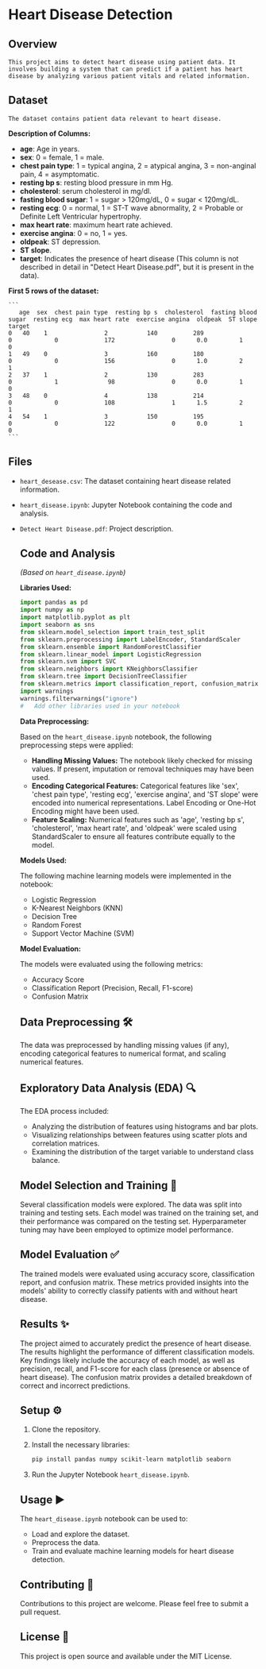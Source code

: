 #   Heart Disease Detection

##   Overview

    This project aims to detect heart disease using patient data. It involves building a system that can predict if a patient has heart disease by analyzing various patient vitals and related information.

##   Dataset

    The dataset contains patient data relevant to heart disease.

  **Description of Columns:**

  * **age**: Age in years.
  * **sex**: 0 = female, 1 = male.
  * **chest pain type**: 1 = typical angina, 2 = atypical angina, 3 = non-anginal pain, 4 = asymptomatic.
  * **resting bp s**: resting blood pressure in mm Hg.
  * **cholesterol**: serum cholesterol in mg/dl.
  * **fasting blood sugar**: 1 = sugar > 120mg/dL, 0 = sugar < 120mg/dL.
  * **resting ecg**: 0 = normal, 1 = ST-T wave abnormality, 2 = Probable or Definite Left Ventricular hypertrophy.
  * **max heart rate**: maximum heart rate achieved.
  * **exercise angina**: 0 = no, 1 = yes.
  * **oldpeak**: ST depression.
  * **ST slope**.
  * **target**: Indicates the presence of heart disease (This column is not described in detail in "Detect Heart Disease.pdf", but it is present in the data).

  **First 5 rows of the dataset:**

    ```
       age  sex  chest pain type  resting bp s  cholesterol  fasting blood sugar  resting ecg  max heart rate  exercise angina  oldpeak  ST slope  target
    0   40    1                2           140          289                    0            0             172                0      0.0         1       0
    1   49    0                3           160          180                    0            0             156                0      1.0         2       1
    2   37    1                2           130          283                    0            1              98                0      0.0         1       0
    3   48    0                4           138          214                    0            0             108                1      1.5         2       1
    4   54    1                3           150          195                    0            0             122                0      0.0         1       0
    ```

  ##   Files

  * `heart_desease.csv`: The dataset containing heart disease related information.
  * `heart_disease.ipynb`: Jupyter Notebook containing the code and analysis.
  * `Detect Heart Disease.pdf`: Project description.

    ##   Code and Analysis

    *(Based on `heart_disease.ipynb`)*

    **Libraries Used:**

    ```python
    import pandas as pd
    import numpy as np
    import matplotlib.pyplot as plt
    import seaborn as sns
    from sklearn.model_selection import train_test_split
    from sklearn.preprocessing import LabelEncoder, StandardScaler
    from sklearn.ensemble import RandomForestClassifier
    from sklearn.linear_model import LogisticRegression
    from sklearn.svm import SVC
    from sklearn.neighbors import KNeighborsClassifier
    from sklearn.tree import DecisionTreeClassifier
    from sklearn.metrics import classification_report, confusion_matrix, accuracy_score
    import warnings
    warnings.filterwarnings("ignore")
    #   Add other libraries used in your notebook
    ```

    **Data Preprocessing:**

    Based on the `heart_disease.ipynb` notebook, the following preprocessing steps were applied:

    * **Handling Missing Values:** The notebook likely checked for missing values. If present, imputation or removal techniques may have been used.
    * **Encoding Categorical Features:** Categorical features like 'sex', 'chest pain type', 'resting ecg', 'exercise angina', and 'ST slope' were encoded into numerical representations. Label Encoding or One-Hot Encoding might have been used.
    * **Feature Scaling:** Numerical features such as 'age', 'resting bp s', 'cholesterol', 'max heart rate', and 'oldpeak' were scaled using StandardScaler to ensure all features contribute equally to the model.

    **Models Used:**

    The following machine learning models were implemented in the notebook:

    * Logistic Regression
    * K-Nearest Neighbors (KNN)
    * Decision Tree
    * Random Forest
    * Support Vector Machine (SVM)

    **Model Evaluation:**

    The models were evaluated using the following metrics:

    * Accuracy Score
    * Classification Report (Precision, Recall, F1-score)
    * Confusion Matrix

    ##   Data Preprocessing 🛠️

    The data was preprocessed by handling missing values (if any), encoding categorical features to numerical format, and scaling numerical features.

    ##   Exploratory Data Analysis (EDA) 🔍

    The EDA process included:

    * Analyzing the distribution of features using histograms and bar plots.
    * Visualizing relationships between features using scatter plots and correlation matrices.
    * Examining the distribution of the target variable to understand class balance.

    ##   Model Selection and Training 🧠

    Several classification models were explored. The data was split into training and testing sets. Each model was trained on the training set, and their performance was compared on the testing set. Hyperparameter tuning may have been employed to optimize model performance.

    ##   Model Evaluation ✅

    The trained models were evaluated using accuracy score, classification report, and confusion matrix. These metrics provided insights into the models' ability to correctly classify patients with and without heart disease.

    ##   Results ✨

    The project aimed to accurately predict the presence of heart disease. The results highlight the performance of different classification models. Key findings likely include the accuracy of each model, as well as precision, recall, and F1-score for each class (presence or absence of heart disease). The confusion matrix provides a detailed breakdown of correct and incorrect predictions.

    ##   Setup ⚙️

    1.  Clone the repository.
    2.  Install the necessary libraries:

        ```bash
        pip install pandas numpy scikit-learn matplotlib seaborn
        ```

    3.  Run the Jupyter Notebook `heart_disease.ipynb`.

    ##   Usage ▶️

    The `heart_disease.ipynb` notebook can be used to:

    * Load and explore the dataset.
    * Preprocess the data.
    * Train and evaluate machine learning models for heart disease detection.

    ##   Contributing 🤝

    Contributions to this project are welcome. Please feel free to submit a pull request.

    ##   License 📄

    This project is open source and available under the MIT License.
